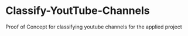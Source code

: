 Classify-YoutTube-Channels
==========================

Proof of Concept for classifying youtube channels for the applied project 
